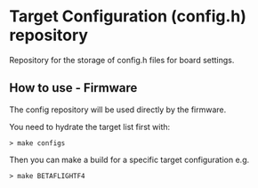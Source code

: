 # Target Configuration (config.h) repository

Repository for the storage of config.h files for board settings.

## How to use - Firmware

The config repository will be used directly by the firmware.

You need to hydrate the target list first with:

```
> make configs
```

Then you can make a build for a specific target configuration e.g. 
```
> make BETAFLIGHTF4
``` 


